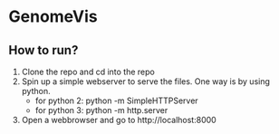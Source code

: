 # GenomeVis

## How to run?
1. Clone the repo and cd into the repo
2. Spin up a simple webserver to serve the files. One way is by using python.
    - for python 2: python -m SimpleHTTPServer
    - for python 3: python -m http.server
3. Open a webbrowser and go to http://localhost:8000
